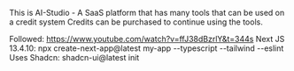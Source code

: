 This is AI-Studio - A SaaS platform that has many tools that can be used on a credit system
Credits can be purchased to continue using the tools.

Followed: https://www.youtube.com/watch?v=ffJ38dBzrlY&t=344s
Next JS 13.4.10: npx create-next-app@latest my-app --typescript --tailwind --eslint
Uses Shadcn: shadcn-ui@latest init
